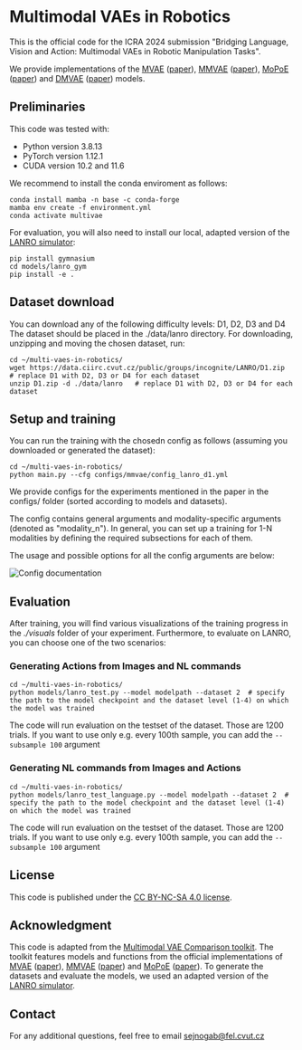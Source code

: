 # Multimodal VAEs in Robotics

This is the official code for the ICRA 2024 submission "Bridging Language, Vision and Action: Multimodal VAEs in Robotic Manipulation Tasks".

We provide implementations of the [MVAE](https://github.com/mhw32/multimodal-vae-public) 
([paper](https://arxiv.org/abs/1802.05335)), [MMVAE](https://github.com/iffsid/mmvae) 
([paper](https://arxiv.org/pdf/1911.03393.pdf)), [MoPoE](https://github.com/thomassutter/MoPoE) 
([paper](https://openreview.net/forum?id=5Y21V0RDBV)) and [DMVAE](https://github.com/seqam-lab/DMVAE) ([paper](https://github.com/seqam-lab/DMVAE)) models.

## Preliminaries

This code was tested with:

- Python version 3.8.13
- PyTorch version 1.12.1
- CUDA version 10.2 and 11.6

We recommend to install the conda enviroment as follows:

```
conda install mamba -n base -c conda-forge
mamba env create -f environment.yml
conda activate multivae                 
```

For evaluation, you will also need to install our local, adapted version of the [LANRO simulator](https://github.com/frankroeder/lanro-gym):

```
pip install gymnasium
cd models/lanro_gym
pip install -e .
```

## Dataset download 
You can download any of the following difficulty levels: D1, D2, D3 and D4
The dataset should be placed in the ./data/lanro directory. For downloading, unzipping and moving the chosen dataset, run:

```
cd ~/multi-vaes-in-robotics/
wget https://data.ciirc.cvut.cz/public/groups/incognite/LANRO/D1.zip   # replace D1 with D2, D3 or D4 for each dataset
unzip D1.zip -d ./data/lanro   # replace D1 with D2, D3 or D4 for each dataset
```

## Setup and training

You can run the training with the chosedn config as follows (assuming you downloaded or generated the dataset):

```
cd ~/multi-vaes-in-robotics/
python main.py --cfg configs/mmvae/config_lanro_d1.yml
```

We provide configs for the experiments mentioned in the paper in the configs/ folder (sorted according to models and datasets). 


The config contains general arguments and modality-specific arguments (denoted as "modality_n"). In general, you can set up a training for 1-N modalities by defining the required subsections for each of them. 

The usage and possible options for all the config arguments are below:

![Config documentation](https://data.ciirc.cvut.cz/public/groups/incognite/CdSprites/config2.png "config documentation")



## Evaluation

After training, you will find various visualizations of the training progress in the _./visuals_ folder of your experiment.
Furthermore, to evaluate on LANRO, you can choose one of the two scenarios:

### Generating Actions from Images and NL commands

```
cd ~/multi-vaes-in-robotics/
python models/lanro_test.py --model modelpath --dataset 2  # specify the path to the model checkpoint and the dataset level (1-4) on which the model was trained
```

The code will run evaluation on the testset of the dataset. Those are 1200 trials. If you want to use only e.g. every 100th sample, you can add the `--subsample 100` argument

### Generating NL commands from Images and Actions

```
cd ~/multi-vaes-in-robotics/
python models/lanro_test_language.py --model modelpath --dataset 2  # specify the path to the model checkpoint and the dataset level (1-4) on which the model was trained
```

The code will run evaluation on the testset of the dataset. Those are 1200 trials. If you want to use only e.g. every 100th sample, you can add the `--subsample 100` argument


## License

This code is published under the [CC BY-NC-SA 4.0 license](https://creativecommons.org/licenses/by-nc-sa/4.0/).  


## Acknowledgment

This code is adapted from the [Multimodal VAE Comparison toolkit](https://github.com/gabinsane/multimodal-vae-comparison).
The toolkit features models and functions from the official implementations of [MVAE](https://github.com/mhw32/multimodal-vae-public) ([paper](https://arxiv.org/abs/1802.05335)), [MMVAE](https://github.com/iffsid/mmvae) ([paper](https://arxiv.org/pdf/1911.03393.pdf)) and [MoPoE](https://github.com/thomassutter/MoPoE) ([paper](https://openreview.net/forum?id=5Y21V0RDBV)).
To generate the datasets and evaluate the models, we used an adapted version of the [LANRO simulator](https://github.com/frankroeder/lanro-gym).

## Contact

For any additional questions, feel free to email [sejnogab@fel.cvut.cz](mailto:sejnogab@fel.cvut.cz) 
